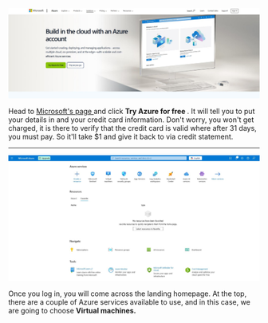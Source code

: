 <img src="/picturesv2/freetrial.JPG" alt="click green button">
<p>
  Head to <a href="https://azure.microsoft.com/en-us/pricing/purchase-options/azure-account"> Microsoft's page </a> and click <b> Try Azure for free </b>. It will tell you to put your details in and your credit card information. Don't worry, you won't get charged, it is there to verify that the credit card is valid where after 31 days, you must pay. So it'll take $1 and give it back to via credit statement. 
</p>

<hr>

<img src="/picturesv2/home.JPG" alt="landing page">
<p>
  Once you log in, you will come across the landing homepage. At the top, there are a couple of Azure services available to use, and in this case, we are going to choose <b> Virtual machines. </b>
</p>
